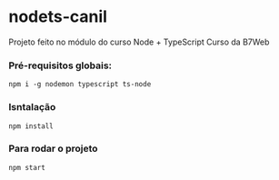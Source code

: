 # nodets-canil
Projeto feito no módulo do curso Node + TypeScript
Curso da B7Web

### Pré-requisitos globais:
`npm i -g nodemon typescript ts-node`

### Isntalação
`npm install`

### Para rodar o projeto 
`npm start`